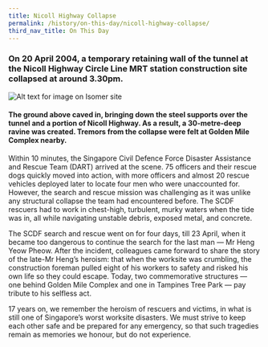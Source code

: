 ```yaml
---
title: Nicoll Highway Collapse
permalink: /history/on-this-day/nicoll-highway-collapse/
third_nav_title: On This Day
---
```

### On 20 April 2004, a temporary retaining wall of the tunnel at the Nicoll Highway Circle Line MRT station construction site collapsed at around 3.30pm.
![Alt text for image on Isomer site](/images/nicollhw1.jpg)

#### The ground above caved in, bringing down the steel supports over the tunnel and a portion of Nicoll Highway. As a result, a 30-metre-deep ravine was created. Tremors from the collapse were felt at Golden Mile Complex nearby.

Within 10 minutes, the Singapore Civil Defence Force Disaster Assistance and Rescue Team (DART) arrived at the scene. 75 officers and their rescue dogs quickly moved into action, with more officers and almost 20 rescue vehicles deployed later to locate four men who were unaccounted for. However, the search and rescue mission was challenging as it was unlike any structural collapse the team had encountered before. The SCDF rescuers had to work in chest-high, turbulent, murky waters when the tide was in, all while navigating unstable debris, exposed metal, and concrete.

The SCDF search and rescue went on for four days, till 23 April, when it became too dangerous to continue the search for the last man — Mr Heng Yeow Pheow. After the incident, colleagues came forward to share the story of the late-Mr Heng’s heroism: that when the worksite was crumbling, the construction foreman pulled eight of his workers to safety and risked his own life so they could escape. Today, two commemorative structures — one behind Golden Mile Complex and one in Tampines Tree Park — pay tribute to his selfless act.

17 years on, we remember the heroism of rescuers and victims, in what is still one of Singapore’s worst worksite disasters. We must strive to keep each other safe and be prepared for any emergency, so that such tragedies remain as memories we honour, but do not experience.